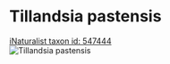 
Tillandsia pastensis
====================
  
[iNaturalist taxon id: 547444](https://www.inaturalist.org/taxa/547444)  
![Tillandsia pastensis](https://inaturalist-open-data.s3.amazonaws.com/photos/223161858/medium.jpeg)